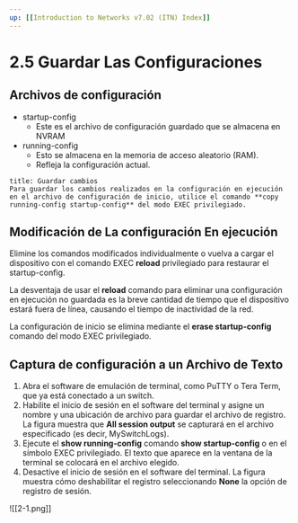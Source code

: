 ```yaml
---
up: [[Introduction to Networks v7.02 (ITN) Index]]
---
```

# 2.5 Guardar Las Configuraciones

## Archivos de configuración

- startup-config
	- Este es el archivo de configuración guardado que se almacena en NVRAM
- running-config
	- Esto se almacena en la memoria de acceso aleatorio (RAM).
	- Refleja la configuración actual.

```ad-info
title: Guardar cambios
Para guardar los cambios realizados en la configuración en ejecución en el archivo de configuración de inicio, utilice el comando **copy running-config startup-config** del modo EXEC privilegiado.
```

## Modificación de La configuración En ejecución

Elimine los comandos modificados individualmente o vuelva a cargar el dispositivo con el comando EXEC **reload** privilegiado para restaurar el startup-config.

La desventaja de usar el **reload** comando para eliminar una configuración en ejecución no guardada es la breve cantidad de tiempo que el dispositivo estará fuera de línea, causando el tiempo de inactividad de la red.

La configuración de inicio se elimina mediante el **erase startup-config** comando del modo EXEC privilegiado.

## Captura de configuración a un Archivo de Texto

1. Abra el software de emulación de terminal, como PuTTY o Tera Term, que ya está conectado a un switch.
2. Habilite el inicio de sesión en el software del terminal y asigne un nombre y una ubicación de archivo para guardar el archivo de registro. La figura muestra que **All session output** se capturará en el archivo especificado (es decir, MySwitchLogs).
3. Ejecute el **show running-config** comando **show startup-config** o en el símbolo EXEC privilegiado. El texto que aparece en la ventana de la terminal se colocará en el archivo elegido.
4. Desactive el inicio de sesión en el software del terminal. La figura muestra cómo deshabilitar el registro seleccionando **None** la opción de registro de sesión.

![[2-1.png]]
